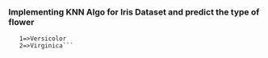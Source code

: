 ### Implementing KNN Algo for Iris Dataset and predict the type of flower 

```0 => Setosa
   1=>Versicolor
   2=>Virginica```